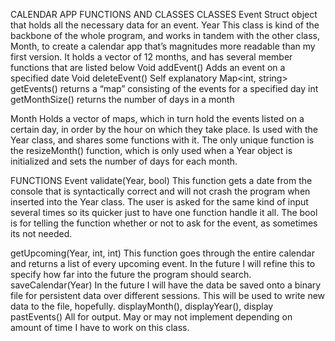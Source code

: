 CALENDAR APP FUNCTIONS AND CLASSES
CLASSES
Event
	Struct object that holds all the necessary data for an event. 
Year
	This class is kind of the backbone of the whole program, and works in tandem with the other class, Month, to create a calendar app that’s magnitudes more readable than my first version. It holds a vector of 12 months, and has several member functions that are listed below
Void addEvent()
	Adds an event on a specified date
Void deleteEvent()
	Self explanatory
Map<int, string> getEvents()
	returns a “map” consisting of the events for a specified day
int getMonthSize()
	returns the number of days in a month

Month
	Holds a vector of maps, which in turn hold the events listed on a certain day, in order by the hour on which they take place. Is used with the Year class, and shares some functions with it. The only unique function is the resizeMonth() function, which is only used when a Year object is initialized and sets the number of days for each month.
	
FUNCTIONS
Event validate(Year, bool)
	This function gets a date from the console that is syntactically correct and will not crash the program when inserted into the Year class. The user is asked for the same kind of input several times so its quicker just to have one function handle it all.
	The bool is for telling the function whether or not to ask for the event, as sometimes its not needed.

getUpcoming(Year, int, int)
	This function goes through the entire calendar and returns a list of every upcoming event. In the future I will refine this to specify how far into the future the program should search.
saveCalendar(Year)
	In the future I will have the data be saved onto a binary file for persistent data over different sessions. This will be used to write new data to the file, hopefully.
displayMonth(), displayYear(), display pastEvents()
	All for output. May or may not implement depending on amount of time I have to work on this class. 
